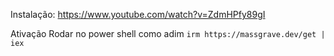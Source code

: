 Instalação: https://www.youtube.com/watch?v=ZdmHPfy89gI

Ativação
Rodar no power shell como adim ```irm https://massgrave.dev/get | iex```
